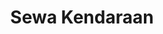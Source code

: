 ---
id: 78
title : Sewa Kendaraan
linkurl: https://kutt.it/cSHVYf
fitur: aspekpajak
category: aspekpajak
createdTime : 31/07/2019
modifiedTime : 07/01/2020
topik: Mini Version
img: rent.png
---